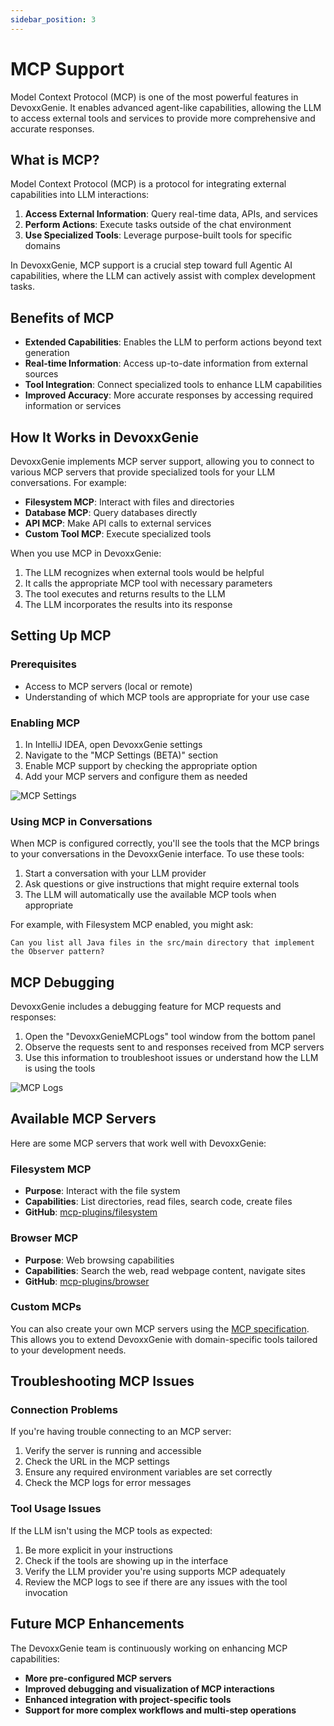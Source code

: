```yaml
---
sidebar_position: 3
---
```


# MCP Support

Model Context Protocol (MCP) is one of the most powerful features in DevoxxGenie. It enables advanced agent-like capabilities, allowing the LLM to access external tools and services to provide more comprehensive and accurate responses.

## What is MCP?

Model Context Protocol (MCP) is a protocol for integrating external capabilities into LLM interactions:

1. **Access External Information**: Query real-time data, APIs, and services
2. **Perform Actions**: Execute tasks outside of the chat environment
3. **Use Specialized Tools**: Leverage purpose-built tools for specific domains

In DevoxxGenie, MCP support is a crucial step toward full Agentic AI capabilities, where the LLM can actively assist with complex development tasks.

## Benefits of MCP

- **Extended Capabilities**: Enables the LLM to perform actions beyond text generation
- **Real-time Information**: Access up-to-date information from external sources
- **Tool Integration**: Connect specialized tools to enhance LLM capabilities
- **Improved Accuracy**: More accurate responses by accessing required information or services

## How It Works in DevoxxGenie

DevoxxGenie implements MCP server support, allowing you to connect to various MCP servers that provide specialized tools for your LLM conversations. For example:

- **Filesystem MCP**: Interact with files and directories
- **Database MCP**: Query databases directly
- **API MCP**: Make API calls to external services
- **Custom Tool MCP**: Execute specialized tools

When you use MCP in DevoxxGenie:

1. The LLM recognizes when external tools would be helpful
2. It calls the appropriate MCP tool with necessary parameters
3. The tool executes and returns results to the LLM
4. The LLM incorporates the results into its response

## Setting Up MCP

### Prerequisites

- Access to MCP servers (local or remote)
- Understanding of which MCP tools are appropriate for your use case

### Enabling MCP

1. In IntelliJ IDEA, open DevoxxGenie settings
2. Navigate to the "MCP Settings (BETA)" section
3. Enable MCP support by checking the appropriate option
4. Add your MCP servers and configure them as needed

![MCP Settings](/img/mcp-settings.png)

### Using MCP in Conversations

When MCP is configured correctly, you'll see the tools that the MCP brings to your conversations in the DevoxxGenie interface. To use these tools:

1. Start a conversation with your LLM provider
2. Ask questions or give instructions that might require external tools
3. The LLM will automatically use the available MCP tools when appropriate

For example, with Filesystem MCP enabled, you might ask:

```
Can you list all Java files in the src/main directory that implement the Observer pattern?
```

## MCP Debugging

DevoxxGenie includes a debugging feature for MCP requests and responses:

1. Open the "DevoxxGenieMCPLogs" tool window from the bottom panel
2. Observe the requests sent to and responses received from MCP servers
3. Use this information to troubleshoot issues or understand how the LLM is using the tools

![MCP Logs](/img/mcp-logs.png)

## Available MCP Servers

Here are some MCP servers that work well with DevoxxGenie:

### Filesystem MCP

- **Purpose**: Interact with the file system
- **Capabilities**: List directories, read files, search code, create files
- **GitHub**: [mcp-plugins/filesystem](https://github.com/mcp-plugins/filesystem)

### Browser MCP

- **Purpose**: Web browsing capabilities
- **Capabilities**: Search the web, read webpage content, navigate sites
- **GitHub**: [mcp-plugins/browser](https://github.com/mcp-plugins/browser)

### Custom MCPs

You can also create your own MCP servers using the [MCP specification](https://github.com/s-macke/mcp-spec). This allows you to extend DevoxxGenie with domain-specific tools tailored to your development needs.

## Troubleshooting MCP Issues

### Connection Problems

If you're having trouble connecting to an MCP server:

1. Verify the server is running and accessible
2. Check the URL in the MCP settings
3. Ensure any required environment variables are set correctly
4. Check the MCP logs for error messages

### Tool Usage Issues

If the LLM isn't using the MCP tools as expected:

1. Be more explicit in your instructions
2. Check if the tools are showing up in the interface
3. Verify the LLM provider you're using supports MCP adequately
4. Review the MCP logs to see if there are any issues with the tool invocation

## Future MCP Enhancements

The DevoxxGenie team is continuously working on enhancing MCP capabilities:

- **More pre-configured MCP servers**
- **Improved debugging and visualization of MCP interactions**
- **Enhanced integration with project-specific tools**
- **Support for more complex workflows and multi-step operations**
